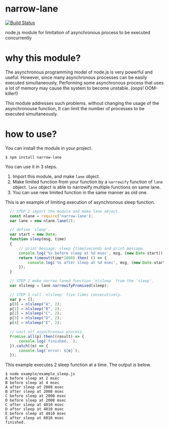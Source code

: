 # narrow-lane
[![Build Status](https://travis-ci.org/kenyog/narrow-lane.svg?branch=master)](https://travis-ci.org/kenyog/narrow-lane)

node.js module for limitation of asynchronous process to be executed concurrently


# why this module?
The asynchronous programming model of node.js is very powerful and useful.
However, since many asynchronous processes can be easily executed simultaneously,
Performing some asynchronous process that uses a lot of memory may cause the system to become unstable.
(oops! OOM-killer!)

This module addresses such problems.
without changing the usage of the asynchronouse function,
It can limit the number of processes to be executed simultaneously.

# how to use?
You can install the module in your project.
```console
$ npm install narrow-lane
```

You can use it in 3 steps.
1. Import this module, and make `lane` object.
2. Make limited function from your function by a `narrowify` function of `lane` object.
   `lane` object is able to narrowify multiple functions on same lane.
3. You can use new limited function in the same manner as old one.


This is an example of limiting execution of asynchronous sleep function.
```javascript
  // STEP 1 import the module and make lane object.
  const nlane = require('narrow-lane');
  var lane = new nlane.lane(2);

  // define `sleep'.
  var start = new Date;
  function sleep(msg, time)
  {
      // print message, sleep {time}seconds and print message.
      console.log('%s before sleep at %d msec', msg, (new Date-start));
      return timeout(time*1000).then( () => {
          console.log('%s after sleep at %d msec', msg, (new Date-start));
      });
  }

  // STEP 2 make narrow-laned function `nlsleep` from the `sleep'.
  var nlsleep = lane.narrowifyPromised(sleep);

  // STEP 3 call `nlsleep' five times consecutively.
  var p = [];
  p[0] = nlsleep("A", 2);
  p[1] = nlsleep("B", 2);
  p[2] = nlsleep("C", 2);
  p[3] = nlsleep("D", 2);
  p[4] = nlsleep("E", 2);

  // wait all asynchronous process.
  Promise.all(p).then((result) => {
      console.log(`finished. `);
  }).catch((e) => {
      console.log(`error: ${e}`);
  });
```

This example executes 2 sleep function at a time.
The output is below.
```
$ node example/example_sleep.js
A before sleep at 2 msec
B before sleep at 4 msec
A after sleep at 2008 msec
B after sleep at 2008 msec
C before sleep at 2008 msec
D before sleep at 2008 msec
C after sleep at 4010 msec
D after sleep at 4010 msec
E before sleep at 4010 msec
E after sleep at 6016 msec
finished. 
```


